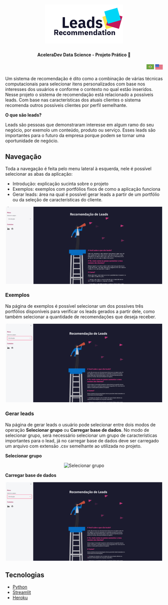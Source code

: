 <h1 align="center">
    <a href = "https://leads-recommendations.herokuapp.com/"><img src = "images/leads_recommendation.png" width="250px"></a>
    <a Clique na imagem acima para ir para a aplicação /a>
</h1>

<p align= "right">
    <a href = "https://leads-recommendations.herokuapp.com/"></a>
 </p1>

<h4 align="center">
    AceleraDev Data Science - Projeto Prático 🧲
</h4>

<p align= "right">
    <a href = "https://github.com/DarleySoares/leads-recommendations/blob/deploy/README.md"><img src = https://raw.githubusercontent.com/DarleySoares/Data-Science/master/images/brazil.png></a>
    <a href = "https://github.com/DarleySoares/leads-recommendations/blob/deploy/README_ENG.md"><img src = https://raw.githubusercontent.com/DarleySoares/Data-Science/master/images/usa.png></a>
 </p1>


Um sistema de recomendação é dito como a combinação de várias técnicas computacionais para selecionar itens personalizados com base nos interesses dos usuários e conforme o contexto no qual estão inseridos. Nesse projeto o sistema de recomendação está relacionado a possíveis leads. Com base nas características dos atuais clientes o sistema recomenda outros possíveis clientes por perfil semelhante.

**O que são leads?**

Leads são pessoas que demonstraram interesse em algum ramo do seu negócio, por exemolo um conteúdo, produto ou serviço. Esses leads são importantes para o futuro da empresa porque podem se tornar uma oportunidade de negócio.

## Navegação

Toda a navegação é feita pelo menu lateral à esquerda, nele é possível selecionar as abas da aplicação:

- Introdução: explicação sucinta sobre o projeto
- Exemplos: exemplos com portfólios fixos de como a aplicação funciona
- Gerar leads: área na qual é possível gerar leads a partir de um portfólio ou da seleção de características do cliente.

<p align="center">
    <img alt="Páginas" src="images/paginas.gif" width="500px">
</p>

### Exemplos

Na página de exemplos é possível selecionar um dos possíves três portfólios disponíveis para verificar os leads gerados a partir dele, como também selecionar a quantidade de recomendações que deseja receber.

<p align="center">
    <img alt="Exemplos" src="images/exemplos.gif" width="500px">
</p>

### Gerar leads

Na página de gerar leads o usuário pode selecionar entre dois modos de operação **Selecionar grupo** ou **Carregar base de dados**. No modo de selecionar grupo, será necessário selecionar um grupo de características importantes para o lead, já no carregar base de dados deve ser carregado um arquivo com extensão .csv semelhante ao utilizada no projeto.

**Selecionar grupo**

<p align="center">
    <img alt="Selecionar grupo" src="images/gerar_leads_selecionar.gif" width="500px">
</p>

**Carregar base de dados**

<p align="center">
    <img alt="Carregar base de dados" src="images/gerar_leads_portfolio.gif" width="500px">
</p>

## Tecnologias

- [Python](https://www.python.org/)
- [Streamlit](https://www.streamlit.io/)
- [Heroku](https://www.heroku.com)

